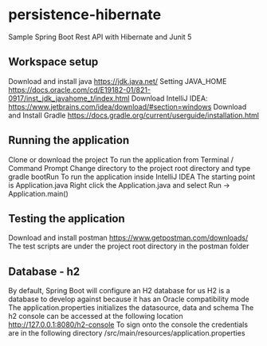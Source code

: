 # persistence-hibernate
Sample Spring Boot Rest API with Hibernate and Junit 5

## Workspace setup
Download and install java <https://jdk.java.net/>
Setting JAVA_HOME  <https://docs.oracle.com/cd/E19182-01/821-0917/inst_jdk_javahome_t/index.html>
Download IntelliJ IDEA: <https://www.jetbrains.com/idea/download/#section=windows>
Download and Install Gradle <https://docs.gradle.org/current/userguide/installation.html>

## Running the application
Clone or download the project
To run the application from Terminal / Command Prompt
Change directory to the project root directory and type gradle bootRun
To run the application inside IntelliJ IDEA
The starting point is Application.java
Right click the Application.java and select Run -> Application.main()

## Testing the application
Download and install postman <https://www.getpostman.com/downloads/>
The test scripts are under the project root directory in the postman folder

## Database - h2
By default, Spring Boot will configure an H2 database for us
H2 is a  database to develop against because it has an Oracle compatibility mode
The application.properties initializes the datasource, data and schema
The h2 console can be accessed at the following location http://127.0.0.1:8080/h2-console
To sign onto the console the credentials are in the following directory /src/main/resources/application.properties  
